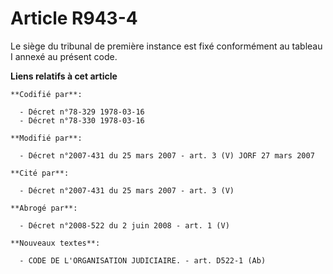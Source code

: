 # Article R943-4

Le siège du tribunal de première instance est fixé conformément au tableau I annexé au présent code.

**Liens relatifs à cet article**

	**Codifié par**:

	  - Décret n°78-329 1978-03-16
	  - Décret n°78-330 1978-03-16

	**Modifié par**:

	  - Décret n°2007-431 du 25 mars 2007 - art. 3 (V) JORF 27 mars 2007

	**Cité par**:

	  - Décret n°2007-431 du 25 mars 2007 - art. 3 (V)

	**Abrogé par**:

	  - Décret n°2008-522 du 2 juin 2008 - art. 1 (V)

	**Nouveaux textes**:

	  - CODE DE L'ORGANISATION JUDICIAIRE. - art. D522-1 (Ab)
